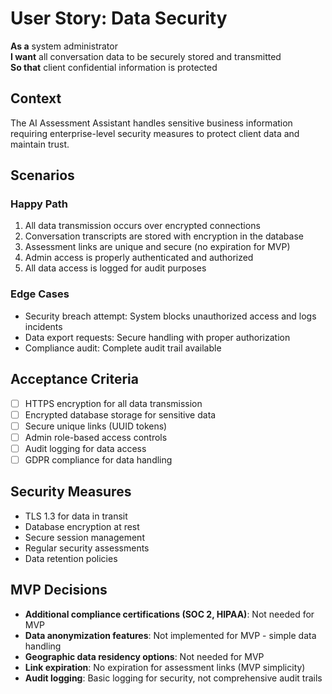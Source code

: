 # User Story: Data Security

**As a** system administrator  
**I want** all conversation data to be securely stored and transmitted  
**So that** client confidential information is protected

## Context
The AI Assessment Assistant handles sensitive business information requiring enterprise-level security measures to protect client data and maintain trust.

## Scenarios

### Happy Path
1. All data transmission occurs over encrypted connections
2. Conversation transcripts are stored with encryption in the database
3. Assessment links are unique and secure (no expiration for MVP)
4. Admin access is properly authenticated and authorized
5. All data access is logged for audit purposes

### Edge Cases
- Security breach attempt: System blocks unauthorized access and logs incidents
- Data export requests: Secure handling with proper authorization
- Compliance audit: Complete audit trail available

## Acceptance Criteria
- [ ] HTTPS encryption for all data transmission
- [ ] Encrypted database storage for sensitive data
- [ ] Secure unique links (UUID tokens)
- [ ] Admin role-based access controls
- [ ] Audit logging for data access
- [ ] GDPR compliance for data handling

## Security Measures
- TLS 1.3 for data in transit
- Database encryption at rest
- Secure session management
- Regular security assessments
- Data retention policies

## MVP Decisions
- **Additional compliance certifications (SOC 2, HIPAA)**: Not needed for MVP
- **Data anonymization features**: Not implemented for MVP - simple data handling
- **Geographic data residency options**: Not needed for MVP
- **Link expiration**: No expiration for assessment links (MVP simplicity)
- **Audit logging**: Basic logging for security, not comprehensive audit trails